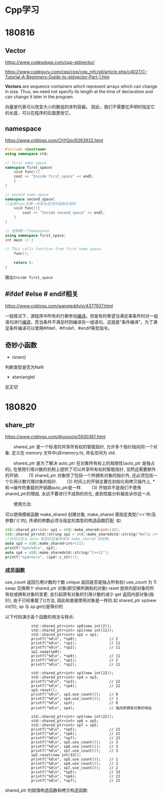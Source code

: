 # Cpp学习

# 180816

## Vector

https://www.codesdope.com/cpp-stdvector/

https://www.codeguru.com/cpp/cpp/cpp_mfc/stl/article.php/c4027/C-Tutorial-A-Beginners-Guide-to-stdvector-Part-1.htm

**Vectors** are sequence containers which represent arrays which can change in size. Thus, we need not specify its length at the time of declaration and can change it later in the program.

向量是代表可以改变大小的数组的序列容器。 因此，我们不需要在声明时指定它的长度，可以在程序的后面更改它。

## namespace

https://www.cnblogs.com/ChYQ/p/6263932.html 

```cpp
#include <iostream>
using namespace std;
    
// first name space
namespace first_space{
    void func(){
    cout << "Inside first_space" << endl;
    }
}
    
// second name space
namespace second_space{
//此处func与第一处命名空间内函数名相同
    void func(){
        cout << "Inside second_space" << endl;
    }
}
    
// 使用第一个namespace
using namespace first_space;
int main () {
     
// This calls function from first name space.
    func();
       
    return 0;
}
```

输出`Inside first_space`

## #ifdef #else # endif相关

https://www.cnblogs.com/wanqieddy/p/4377937.html

一般情况下，源程序中所有的行都参加[编译](http://baike.baidu.com/view/69568.htm)。但是有时希望当满足某条件时对一组语句进行[编译](http://baike.baidu.com/view/69568.htm)，而当条件不满足时则编译另一组语句，这就是“条件编译”。为了满足条件编译可以使用#ifdef、#ifndef、#endif等宏指令。

## 奇妙小函数

- isnan()

判断类型是否为NaN

- atan(angle)

反正切

# 180820

## share_ptr

https://www.cnblogs.com/diysoul/p/5930361.html

　　shared_ptr 是一个标准的共享所有权的智能指针, 允许多个指针指向同一个对象. 定义在 memory 文件中(非memory.h), 命名空间为 std.

　　shared_ptr 是为了解决 auto_ptr 在对象所有权上的局限性(auto_ptr 是独占的), 在使用引用计数的机制上提供了可以共享所有权的智能指针, 当然这需要额外的开销:
　　(1) shared_ptr 对象除了包括一个所拥有对象的指针外, 还必须包括一个引用计数代理对象的指针.
　　(2) 时间上的开销主要在初始化和拷贝操作上, *和->操作符重载的开销跟auto_ptr是一样.
　　(3) 开销并不是我们不使用shared_ptr的理由, 永远不要进行不成熟的优化, 直到性能分析器告诉你这一点.

　　使用方法:

可以使用模板函数 make_shared 创建对象, make_shared 需指定类型('<>'中)及参数('()'内), 传递的参数必须与指定的类型的构造函数匹配. 如:

```c++
std::shared_ptr<int> sp1 = std::make_shared<int>(10);
std::shared_ptrstd::string sp2 = std::make_sharedstd::string("Hello c++");
//也可以定义 auto 类型的变量来保存 make_shared 的结果.
auto sp3 = std::make_shared<int>(11);
printf("sp3=%d\n", sp3);
auto sp4 = std::make_sharedstd::string("C++11");
printf("sp4=%s\n", (sp4).c_str());
```

### 成员函数

use_count 返回引用计数的个数
unique 返回是否是独占所有权( use_count 为 1)
swap 交换两个 shared_ptr 对象(即交换所拥有的对象)
reset 放弃内部对象的所有权或拥有对象的变更, 会引起原有对象的引用计数的减少
get 返回内部对象(指针), 由于已经重载了()方法, 因此和直接使用对象是一样的.如 shared_ptr<int> sp(new int(1)); sp 与 sp.get()是等价的

以下代码演示各个函数的用法与特点:

```
            std::shared_ptr<int> sp0(new int(2));
            std::shared_ptr<int> sp1(new int(11));
            std::shared_ptr<int> sp2 = sp1;
            printf("%d\n", *sp0);               // 2
            printf("%d\n", *sp1);               // 11
            printf("%d\n", *sp2);               // 11
            sp1.swap(sp0);
            printf("%d\n", *sp0);               // 11
            printf("%d\n", *sp1);               // 2
            printf("%d\n", *sp2);               // 11

            std::shared_ptr<int> sp3(new int(22));
            std::shared_ptr<int> sp4 = sp3;
            printf("%d\n", *sp3);               // 22
            printf("%d\n", *sp4);               // 22
            sp3.reset();                        
            printf("%d\n", sp3.use_count());    // 0
            printf("%d\n", sp4.use_count());    // 1
            printf("%d\n", sp3);                // 0
            printf("%d\n", sp4);                // 指向所拥有对象的地址
            
            std::shared_ptr<int> sp5(new int(22));
            std::shared_ptr<int> sp6 = sp5;
            std::shared_ptr<int> sp7 = sp5;
            printf("%d\n", *sp5);               // 22
            printf("%d\n", *sp6);               // 22
            printf("%d\n", *sp7);               // 22
            printf("%d\n", sp5.use_count());    // 3
            printf("%d\n", sp6.use_count());    // 3
            printf("%d\n", sp7.use_count());    // 3
            sp5.reset(new int(33));                        
            printf("%d\n", sp5.use_count());    // 1
            printf("%d\n", sp6.use_count());    // 2
            printf("%d\n", sp7.use_count());    // 2
            printf("%d\n", *sp5);               // 33
            printf("%d\n", *sp6);               // 22
            printf("%d\n", *sp7);               // 22
```

shared_ptr 的赋值构造函数和拷贝构造函数:







